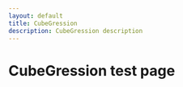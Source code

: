 ```yaml
---
layout: default
title: CubeGression
description: CubeGression description
---
```


# CubeGression test page

